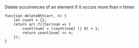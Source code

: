 Delete occurrences of an element if it occurs more than n times

    function deleteNth(arr, n) {
        let count = {};
        return arr.filter(num => {
            count[num] = (count[num] || 0) + 1;
            return count[num] <= n;
        });
    }
